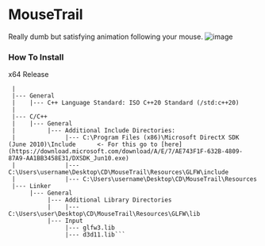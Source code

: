 # MouseTrail
Really dumb but satisfying animation following your mouse.
![image](https://github.com/user-attachments/assets/72085e94-76c7-4ed8-ab09-369f6856c41e)


### How To Install
x64 Release

```MouseTrail Project Properties (Change From Debug To Release):
 |
 |--- General
 |    |--- C++ Language Standard: ISO C++20 Standard (/std:c++20)
 |
 |--- C/C++
 |    |--- General
 |         |--- Additional Include Directories:
 |              |--- C:\Program Files (x86)\Microsoft DirectX SDK (June 2010)\Include      <- For this go to [here](https://download.microsoft.com/download/A/E/7/AE743F1F-632B-4809-87A9-AA1BB3458E31/DXSDK_Jun10.exe)
 |              |--- C:\Users\username\Desktop\CD\MouseTrail\Resources\GLFW\include
 |              |--- C:\Users\username\Desktop\CD\MouseTrail\Resources
 |--- Linker
      |--- General
           |--- Additional Library Directories
           |    |--- C:\Users\user\Desktop\CD\MouseTrail\Resources\GLFW\lib
           |--- Input
                |--- glfw3.lib
                |--- d3d11.lib```
